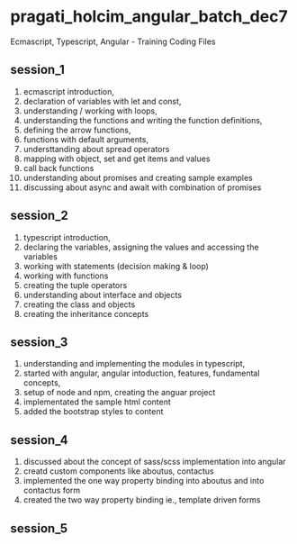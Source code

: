 # pragati_holcim_angular_batch_dec7
Ecmascript, Typescript, Angular - Training Coding Files

session_1
-------------------------------------
1. ecmascript introduction, 
2. declaration of variables with let and const, 
3. understanding / working with loops, 
4. understanding the functions and writing the function definitions, 
5. defining the arrow functions, 
6. functions with default arguments, 
7. understtanding about spread operators
8. mapping with object, set and get items and values
9. call back functions
9. understanding about promises and creating sample examples
10. discussing about async and await with combination of promises

session_2
-------------------------------------
1. typescript introduction, 
2. declaring the variables, assigning the values and accessing the variables
3. working with statements (decision making & loop)
4. working with functions
5. creating the tuple operators
6. understanding about interface and objects 
7. creating the class and objects
8. creating the inheritance concepts

session_3
-------------------------------------
1. understanding and implementing the modules in typescript,
2. started with angular, angular intoduction, features, fundamental concepts, 
3. setup of node and npm, creating the anguar project
4. implementated the sample html content
5. added the bootstrap styles to content

session_4
-------------------------------------
1. discussed about the concept of sass/scss implementation into angular
2. creatd custom components like aboutus, contactus
3. implemented the one way property binding into aboutus and into contactus form
4. created the two way property binding ie., template driven forms

session_5
-------------------------------------

